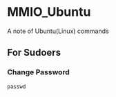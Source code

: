 # MMIO_Ubuntu
A note of Ubuntu(Linux) commands

## For Sudoers
###
### Change Password
```
passwd
```

